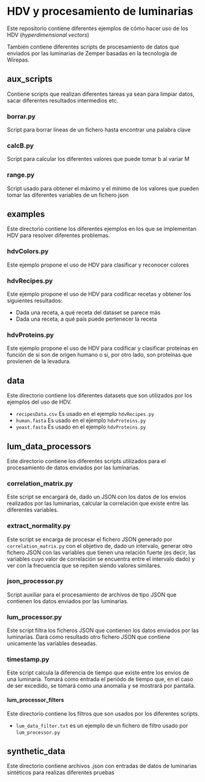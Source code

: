 # HDV y procesamiento de luminarias

Este repositorio contiene diferentes ejemplos de cómo hacer uso de los HDV (*hyperdimensional vectors*) 

También contiene diferentes scripts de procesamiento de datos que enviados por las luminarias de Zemper basadas en la tecnología de Wirepas.

## aux_scripts

Contiene scripts que realizan diferentes tareas ya sean para limpiar datos, sacar diferentes resultados intermedios etc.

### borrar.py

Script para borrar líneas de un fichero hasta encontrar una palabra clave

### calcB.py

Script para calcular los diferentes valores que puede tomar b al variar M

### range.py

Script usado para obtener el máximo y el mínimo de los valores que pueden tomar las diferentes variables de un fichero json

## examples

Este directorio contiene los diferentes ejemplos en los que se implementan HDV para resolver diferentes problemas.

### hdvColors.py

Este ejemplo propone el uso de HDV para clasificar y reconocer colores

### hdvRecipes.py

Este ejemplo propone el uso de HDV para codificar recetas y obtener los siguientes resultados:

- Dada una receta, a qué receta del dataset se parece más
- Dada una receta, a qué país puede pertenecer la receta

### hdvProteins.py

Este ejemplo propone el uso de HDV para codificar y clasificar proteínas en función de si son de origen humano o si, por otro lado, son proteínas que provienen de la levadura.

## data

Este directorio contiene los diferentes datasets que son utilizados por los ejemplos del uso de HDV.

- `recipesData.csv` Es usado en el ejemplo `hdvRecipes.py`
- `human.fasta` Es usado en el ejemplo `hdvProteins.py`
- `yeast.fasta` Es usado en el ejemplo `hdvProteins.py`

## lum_data_processors

Este directorio contiene los diferentes scripts utilizados para el procesamiento de datos enviados por las luminarias.

### correlation_matrix.py

Este script se encargará de, dado un JSON con los datos de los envios realizados por las luminarias, calcular la correlación que existe entre las diferentes variables.

### extract_normality.py

Este script se encarga de procesar el fichero JSON generado por `correlation_matrix.py` con el objetivo de, dado un intervalo, generar otro fichero JSON con las variables que tienen una relación fuerte (es decir, las variables cuyo valor de correlación se encuentra entre el intervalo dado) y ver con la frecuencia que se repiten siendo valores similares. 

### json_processor.py

Script auxiliar para el procesamiento de archivos de tipo JSON que contienen los datos enviados por las luminarias.

### lum_processor.py

Este script filtra los ficheros JSON que contienen los datos enviados por las luminarias. Dará como resultado otro fichero JSON que contiene unicamente las variables deseadas.

### timestamp.py

Este script calcula la diferencia de tiempo que existe entre los envios de una luminaria. Tomará como entrada el periódo de tiempo que, en el caso de ser excedido, se tomará como una anomalía y se mostrará por pantalla.

#### lum_processor_filters

Este directorio contiene los filtros que son usados por los diferentes scripts.

- `lum_data_filter.txt` es un ejemplo de un fichero de filtro usado por `lum_processor.py`

## synthetic_data

Este directorio contiene archivos .json con entradas de datos de luminarias sintéticos para realizas diferentes pruebas

